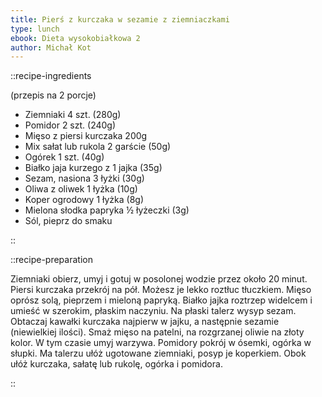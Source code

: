 ```yaml
---
title: Pierś z kurczaka w sezamie z ziemniaczkami
type: lunch
ebook: Dieta wysokobiałkowa 2
author: Michał Kot
---
```


::recipe-ingredients

(przepis na 2 porcje)
- Ziemniaki 4 szt. (280g)
- Pomidor 2 szt. (240g)
- Mięso z piersi kurczaka 200g
- Mix sałat lub rukola 2 garście (50g)
- Ogórek 1 szt. (40g)
- Białko jaja kurzego z 1 jajka (35g)
- Sezam, nasiona 3 łyżki (30g)
- Oliwa z oliwek 1 łyżka (10g)
- Koper ogrodowy 1 łyżka (8g)
- Mielona słodka papryka ½ łyżeczki (3g)
- Sól, pieprz do smaku

::

::recipe-preparation

Ziemniaki obierz, umyj i gotuj w posolonej wodzie przez około 20 minut. Piersi kurczaka przekrój na pół. Możesz je lekko roztłuc tłuczkiem. Mięso oprósz solą, pieprzem i mieloną papryką. Białko jajka roztrzep widelcem i umieść w szerokim, płaskim naczyniu. Na płaski talerz wysyp sezam. Obtaczaj kawałki kurczaka najpierw w jajku, a następnie sezamie (niewielkiej ilości). Smaż mięso na patelni, na rozgrzanej oliwie na złoty kolor. W tym czasie umyj warzywa. Pomidory pokrój w ósemki, ogórka w słupki. Ma talerzu ułóż ugotowane ziemniaki, posyp je koperkiem. Obok ułóż kurczaka, sałatę lub rukolę, ogórka i pomidora.

::